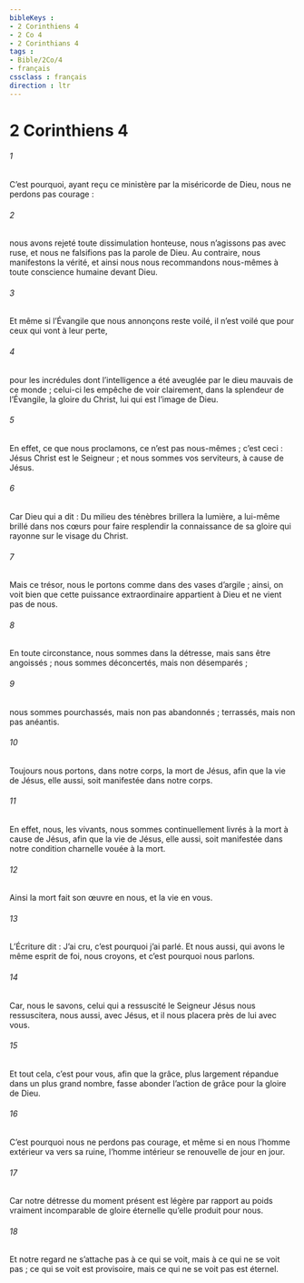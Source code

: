 ```yaml
---
bibleKeys : 
- 2 Corinthiens 4
- 2 Co 4
- 2 Corinthians 4
tags : 
- Bible/2Co/4
- français
cssclass : français
direction : ltr
---
```


# 2 Corinthiens 4

###### 1
C’est pourquoi, ayant reçu ce ministère par la miséricorde de Dieu, nous ne perdons pas courage :
###### 2
nous avons rejeté toute dissimulation honteuse, nous n’agissons pas avec ruse, et nous ne falsifions pas la parole de Dieu. Au contraire, nous manifestons la vérité, et ainsi nous nous recommandons nous-mêmes à toute conscience humaine devant Dieu.
###### 3
Et même si l’Évangile que nous annonçons reste voilé, il n’est voilé que pour ceux qui vont à leur perte,
###### 4
pour les incrédules dont l’intelligence a été aveuglée par le dieu mauvais de ce monde ; celui-ci les empêche de voir clairement, dans la splendeur de l’Évangile, la gloire du Christ, lui qui est l’image de Dieu.
###### 5
En effet, ce que nous proclamons, ce n’est pas nous-mêmes ; c’est ceci : Jésus Christ est le Seigneur ; et nous sommes vos serviteurs, à cause de Jésus.
###### 6
Car Dieu qui a dit : Du milieu des ténèbres brillera la lumière, a lui-même brillé dans nos cœurs pour faire resplendir la connaissance de sa gloire qui rayonne sur le visage du Christ.
###### 7
Mais ce trésor, nous le portons comme dans des vases d’argile ; ainsi, on voit bien que cette puissance extraordinaire appartient à Dieu et ne vient pas de nous.
###### 8
En toute circonstance, nous sommes dans la détresse, mais sans être angoissés ; nous sommes déconcertés, mais non désemparés ;
###### 9
nous sommes pourchassés, mais non pas abandonnés ; terrassés, mais non pas anéantis.
###### 10
Toujours nous portons, dans notre corps, la mort de Jésus, afin que la vie de Jésus, elle aussi, soit manifestée dans notre corps.
###### 11
En effet, nous, les vivants, nous sommes continuellement livrés à la mort à cause de Jésus, afin que la vie de Jésus, elle aussi, soit manifestée dans notre condition charnelle vouée à la mort.
###### 12
Ainsi la mort fait son œuvre en nous, et la vie en vous.
###### 13
L’Écriture dit : J’ai cru, c’est pourquoi j’ai parlé. Et nous aussi, qui avons le même esprit de foi, nous croyons, et c’est pourquoi nous parlons.
###### 14
Car, nous le savons, celui qui a ressuscité le Seigneur Jésus nous ressuscitera, nous aussi, avec Jésus, et il nous placera près de lui avec vous.
###### 15
Et tout cela, c’est pour vous, afin que la grâce, plus largement répandue dans un plus grand nombre, fasse abonder l’action de grâce pour la gloire de Dieu.
###### 16
C’est pourquoi nous ne perdons pas courage, et même si en nous l’homme extérieur va vers sa ruine, l’homme intérieur se renouvelle de jour en jour.
###### 17
Car notre détresse du moment présent est légère par rapport au poids vraiment incomparable de gloire éternelle qu’elle produit pour nous.
###### 18
Et notre regard ne s’attache pas à ce qui se voit, mais à ce qui ne se voit pas ; ce qui se voit est provisoire, mais ce qui ne se voit pas est éternel.

